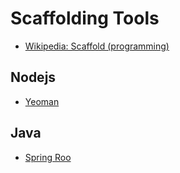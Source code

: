 # Scaffolding Tools
- [Wikipedia: Scaffold (programming)](https://en.wikipedia.org/wiki/Scaffold_(programming))

## Nodejs
- [Yeoman](https://en.wikipedia.org/wiki/Yeoman_(software))

## Java
- [Spring Roo](https://en.wikipedia.org/wiki/Spring_Roo)
